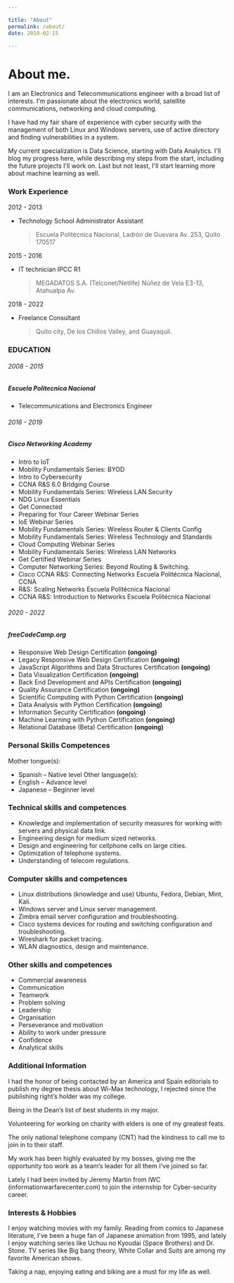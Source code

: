 ```yaml
---

title: "About"
permalink: /about/
date: 2019-02-15

---
```


# **About me.**

I am an Electronics and Telecommunications engineer with a broad list of interests. I'm passionate about the electronics world, satellite communications, networking and cloud computing.

I have had my fair share of experience with cyber security with the management of both Linux and Windows servers, use of active directory and finding vulnerabilities in a system.

My current specialization is Data Science, starting with Data Analytics. I'll blog my progress here, while describing my steps from the start,  including the future projects I'll work on. Last but not least, I'll start learning more about machine learning as well.

### Work Experience

2012 - 2013

- Technology School Administrator Assistant
  
  > Escuela Politécnica Nacional, Ladrón de Guevara Av. 253, Quito 170517

2015 - 2016

- IT technician IPCC R1
  
  > MEGADATOS S.A. (Telconet/Netlife) Núñez de Vela E3-13, Atahualpa Av.

2018 - 2022

- Freelance Consultant
  
  >  Quito city, De los Chillos Valley, and Guayaquil.

### EDUCATION

###### 2008 - 2015

##### Escuela Politecnica Nacional

- Telecommunications and Electronics Engineer

###### 2016 - 2019

##### Cisco Networking Academy

- Intro to IoT
- Mobility Fundamentals Series: BYOD
- Intro to Cybersecurity
- CCNA R&S 6.0 Bridging Course
- Mobility Fundamentals Series: Wireless LAN Security
- NDG Linux Essentials
- Get Connected
- Preparing for Your Career Webinar Series
- IoE Webinar Series
- Mobility Fundamentals Series: Wireless Router & Clients Config
- Mobility Fundamentals Series: Wireless Technology and Standards
- Cloud Computing Webinar Series
- Mobility Fundamentals Series: Wireless LAN Networks
- Get Certified Webinar Series
- Computer Networking Series: Beyond Routing & Switching.
- Cisco CCNA R&S: Connecting Networks Escuela Politécnica Nacional, CCNA
- R&S: Scaling Networks Escuela Politécnica Nacional
- CCNA R&S: Introduction to Networks Escuela Politécnica Nacional

###### 2020 - 2022

##### freeCodeCamp.org

- Responsive Web Design Certification **(ongoing)**
- Legacy Responsive Web Design Certification **(ongoing)**
- JavaScript Algorithms and Data Structures Certification **(ongoing)**
- Data Visualization Certification **(ongoing)**
- Back End Development and APIs Certification **(ongoing)**
- Quality Assurance Certification **(ongoing)**
- Scientific Computing with Python Certification **(ongoing)**
- Data Analysis with Python Certification **(ongoing)**
- Information Security Certification **(ongoing)**
- Machine Learning with Python Certification **(ongoing)**
- Relational Database (Beta) Certification **(ongoing)**

### Personal Skills Competences

Mother tongue(s): 

- Spanish – Native level
  Other language(s): 
- English – Advance level
- Japanese – Beginner level

### Technical skills and competences

- Knowledge and implementation of security measures for working with servers and physical data link. 
- Engineering design for medium sized networks.
- Design and engineering for cellphone cells on large cities.
- Optimization of telephone systems.
- Understanding of telecom regulations.

### Computer skills and competences

- Linux distributions (knowledge and use) Ubuntu, Fedora, Debian, Mint, Kali.
- Windows server and Linux server management.
- Zimbra email server configuration and troubleshooting.
- Cisco systems devices for routing and switching configuration and troubleshooting.
- Wireshark for packet tracing.
- WLAN diagnostics, design and maintenance.

### Other skills and competences

- Commercial awareness
- Communication
- Teamwork
- Problem solving
- Leadership
- Organisation
- Perseverance and motivation
- Ability to work under pressure
- Confidence
- Analytical skills

### Additional Information

I had the honor of being contacted by an America and Spain editorials to publish my degree thesis about Wi-Max technology, I rejected since the publishing right’s holder was my college.

Being in the Dean’s list of best students in my major.

Volunteering for working on charity with elders is one of my greatest feats.

The only national telephone company (CNT) had the kindness to call me to join in  to their staff.

My work has been highly evaluated by my bosses, giving me the opportunity too work as a team’s leader for all them I've joined so far.

Lately I had been invited by Jeremy Martin from IWC (informationwarfarecenter.com) to join the internship for Cyber-security career.

### Interests & Hobbies

I enjoy watching movies with my family. Reading from comics to Japanese  literature, I've been a huge fan of Japanese animation from 1995, and lately I enjoy watching series like Uchuu no Kyoudai (Space Brothers) and Dr.  Stone. TV series like Big bang theory, White Collar and Suits are among my favorite American shows.

Taking a nap, enjoying eating and biking are a must for my life as well. 
